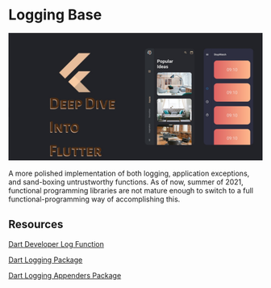 # Logging Base

![Deep Dive Into Flutter](./media/deep-dive-into-flutter.jpg)

A more polished implementation of both logging, application exceptions, and sand-boxing untrustworthy functions. As of now, summer of 2021, functional programming libraries are not mature enough to switch to a full functional-programming way of accomplishing this.

## Resources

[Dart Developer Log Function](https://api.flutter.dev/flutter/dart-developer/log.html)

[Dart Logging Package](https://pub.dev/packages/logging)

[Dart Logging Appenders Package](https://pub.dev/packages/logging_appenders)
